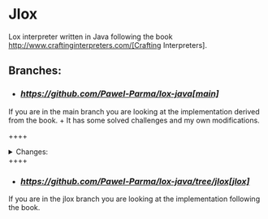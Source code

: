 # Jlox

Lox interpreter written in Java following the book http://www.craftinginterpreters.com/[Crafting Interpreters].

## Branches:
- ### *https://github.com/Pawel-Parma/lox-java[main]*

If you are in the main branch you are looking at the implementation derived from the book. +
It has some solved challenges and my own modifications.

++++
<details>
  <summary>Changes:</summary>
  <ul>
    <li>None</li>
  </ul>
</details>
++++

- ### *https://github.com/Pawel-Parma/lox-java/tree/jlox[jlox]*

If you are in the jlox branch you are looking at the implementation following the book.
